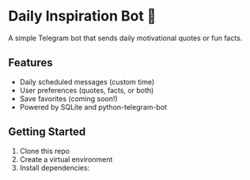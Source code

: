 # Daily Inspiration Bot 🌟

A simple Telegram bot that sends daily motivational quotes or fun facts.

## Features
- Daily scheduled messages (custom time)
- User preferences (quotes, facts, or both)
- Save favorites (coming soon!)
- Powered by SQLite and python-telegram-bot

## Getting Started
1. Clone this repo
2. Create a virtual environment
3. Install dependencies:

